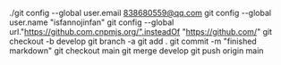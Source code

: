 ./git config --global user.email 838680559@qq.com
git config --global user.name "isfannojinfan"
git config --global url."https://github.com.cnpmjs.org/".insteadOf "https://github.com/"
git checkout -b develop
git branch -a
git add .
git commit -m "finished markdown"
git checkout main
git merge develop
git push origin main
